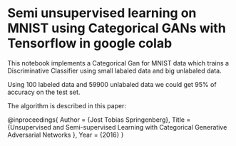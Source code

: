 # Semi unsupervised learning on MNIST using Categorical GANs with Tensorflow in google colab

This notebook implements a Categorical Gan for MNIST data which trains a Discriminative Classifier using small labaled data and big unlabaled data. <br />

Using 100 labeled data and 59900 unlabaled data we could get 95% of accuracy on the test set. <br />

The algorithm is described in this paper:

@inproceedings{
Author = {Jost Tobias Springenberg},
Title = {Unsupervised and Semi-supervised Learning with Categorical Generative Adversarial Networks
},
Year = {2016}
}
